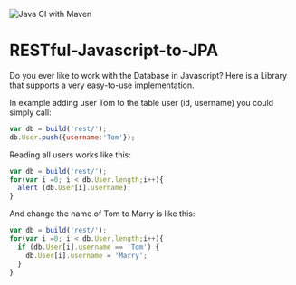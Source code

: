 ![Java CI with Maven](https://github.com/enexusde/RESTful-Javascript-to-JPA/workflows/Java%20CI%20with%20Maven/badge.svg)

# RESTful-Javascript-to-JPA
Do you ever like to work with the Database in Javascript? Here is a Library that supports a very easy-to-use implementation.

In example adding user Tom to the table user (id, username) you could simply call:

```javascript
var db = build('rest/');
db.User.push({username:'Tom'});
```
Reading all users works like this:

```javascript
var db = build('rest/');
for(var i =0; i < db.User.length;i++){
  alert (db.User[i].username);
}
```

And change the name of Tom to Marry is like this:
```javascript
var db = build('rest/');
for(var i =0; i < db.User.length;i++){
  if (db.User[i].username == 'Tom') {
    db.User[i].username = 'Marry';
  }
}
```
